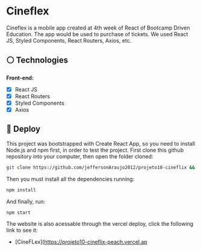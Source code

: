 # Cineflex

Cineflex is a mobile app created at 4th week of React of Bootcamp Driven Education. The app would be used to purchase of tickets. We used React JS, Styled Components, React Routers, Axios, etc.


## :white_circle: Technologies

**Front-end:**
- [x]  React JS
- [x]  React Routers
- [x]  Styled Components
- [x]  Axios

## 🏁 Deploy

This project was bootstrapped with Create React App, so you need to install Node.js and npm first, in order to test the project. First clone this github repository into your computer, then open the folder cloned:

```bash
git clone https://github.com/jeffersonAraujo2012/projeto10-cineflix && cd projeto10-cineflix
```

Then you must install all the dependencies running:

```bash
npm install
```

And finally, run:

```bash
npm start
```

The website is also acessable through the vercel deploy, click the following link to see it: 

- [CineFLex](https://projeto10-cineflix-peach.vercel.ap
